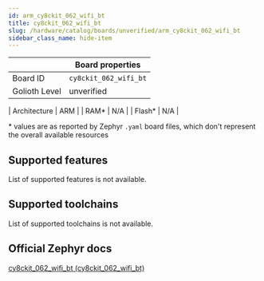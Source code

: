 ```yaml
---
id: arm_cy8ckit_062_wifi_bt
title: cy8ckit_062_wifi_bt
slug: /hardware/catalog/boards/unverified/arm_cy8ckit_062_wifi_bt
sidebar_class_name: hide-item
---
```


[//]: # (This is an auto-generated file, do not edit! Changes to it will be lost upon re-generation)



|                | Board properties     |
| -------------  | -------------------- |
| Board ID       | `cy8ckit_062_wifi_bt` |
| Golioth Level  | unverified       |

| Architecture   | ARM |
| RAM*           | N/A |
| Flash*         | N/A |

\* values are as reported by Zephyr `.yaml` board files, which don't represent the overall available resources



## Supported features

List of supported features is not available.

## Supported toolchains

List of supported toolchains is not available.

## Official Zephyr docs

[cy8ckit_062_wifi_bt (cy8ckit_062_wifi_bt)](https://docs.zephyrproject.org/latest/boards/arm/cy8ckit_062_wifi_bt/doc/index.html)
